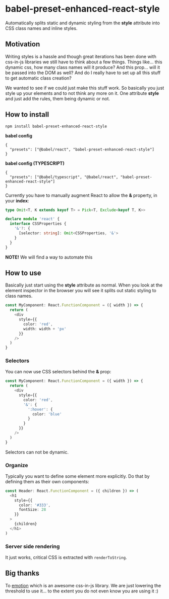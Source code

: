 # babel-preset-enhanced-react-style

Automatically splits static and dynamic styling from the **style** attribute into CSS class names and inline styles.

## Motivation

Writing styles is a hassle and though great iterations has been done with css-in-js libraries we still have to think about a few things. Things like... this dynamic css, how many class names will it produce? And this prop... will it be passed into the DOM as well? And do I really have to set up all this stuff to get automatic class creation?

We wanted to see if we could just make this stuff work. So basically you just style up your elements and to not think any more on it. One attribute **style** and just add the rules, them being dynamic or not.

## How to install

```
npm install babel-preset-enhanced-react-style
```

**babel config**

```
{
  "presets": ["@babel/react", "babel-preset-enhanced-react-style"]
}
```

**babel config (TYPESCRIPT)**

```
{
  "presets": ["@babel/typescript", "@babel/react", "babel-preset-enhanced-react-style"]
}
```

Currently you have to manually augment React to allow the **&** property, in your **index**:

```ts
type Omit<T, K extends keyof T> = Pick<T, Exclude<keyof T, K>>

declare module 'react' {
  interface CSSProperties {
    '&'?: {
      [selector: string]: Omit<CSSProperties, '&'>
    }
  }
}
```

**NOTE!** We will find a way to automate this

## How to use

Basically just start using the **style** attribute as normal. When you look at the element inspector in the browser you will see it splits out static styling to class names.

```ts
const MyComponent: React.FunctionComponent = ({ width }) => {
  return (
    <div
      style={{
        color: 'red',
        width: width + 'px'
      }}
    />
  )
}
```

### Selectors

You can now use CSS selectors behind the **&** prop:

```ts
const MyComponent: React.FunctionComponent = ({ width }) => {
  return (
    <div
      style={{
        color: 'red',
        '&': {
          ':hover': {
            color: 'blue'
          }
        }
      }}
    />
  )
}
```

Selectors can not be dynamic.

### Organize

Typically you want to define some element more explicitly. Do that by defining them as their own components:

```ts
const Header: React.FunctionComponent = ({ children }) => (
  <h1
    style={{
      color: '#333',
      fontSize: 28
    }}
  >
    {children}
  </h1>
)
```

### Server side rendering

It just works, critical CSS is extracted with `renderToString`.

## Big thanks

To [emotion](https://emotion.sh) which is an awesome css-in-js library. We are just lowering the threshold to use it... to the extent you do not even know you are using it :)
